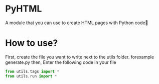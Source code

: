# PyHTML
A module that you can use to create HTML pages with Python code🐍
# How to use?
First, create the file you want to write next to the utils folder. forexample generate.py
then,
Enter the following code in your file
```python
from utils.tags import *
from utils.run import *
```
